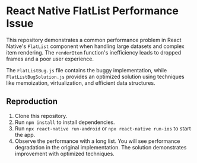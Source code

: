 # React Native FlatList Performance Issue

This repository demonstrates a common performance problem in React Native's `FlatList` component when handling large datasets and complex item rendering. The `renderItem` function's inefficiency leads to dropped frames and a poor user experience.

The `FlatListBug.js` file contains the buggy implementation, while `FlatListBugSolution.js` provides an optimized solution using techniques like memoization, virtualization, and efficient data structures.

## Reproduction

1. Clone this repository.
2. Run `npm install` to install dependencies.
3. Run `npx react-native run-android` or `npx react-native run-ios` to start the app.
4. Observe the performance with a long list. You will see performance degradation in the original implementation. The solution demonstrates improvement with optimized techniques.